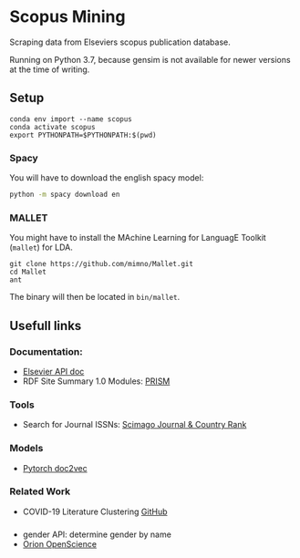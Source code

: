 # Scopus Mining
Scraping data from Elseviers scopus publication database.  

Running on Python 3.7, because gensim is not available for newer versions at the time of writing.

## Setup
```shell script
conda env import --name scopus 
conda activate scopus
export PYTHONPATH=$PYTHONPATH:$(pwd)
```

### Spacy
You will have to download the english spacy model:
```sh
python -m spacy download en
```

### MALLET
You might have to install the MAchine Learning for LanguagE Toolkit (`mallet`) for LDA. 

```
git clone https://github.com/mimno/Mallet.git
cd Mallet
ant
```

The binary will then be located in `bin/mallet`.

## Usefull links

### Documentation:
- [Elsevier API doc](https://dev.elsevier.com/technical_documentation.html)
- RDF Site Summary 1.0 Modules: [PRISM](http://www.prismstandard.org/resources/mod_prism.html)
  
### Tools
- Search for Journal ISSNs:  [Scimago Journal & Country Rank](https://www.scimagojr.com/journalsearch.php)

### Models
- [Pytorch doc2vec](https://github.com/inejc/paragraph-vectors)

### Related Work
- COVID-19 Literature Clustering [GitHub](https://github.com/MaksimEkin/COVID19-Literature-Clustering)

### 
- gender API: determine gender by name 
- [Orion OpenScience](https://www.orion-openscience.eu)